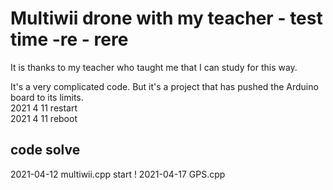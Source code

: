 # Multiwii drone with my teacher  - test time -re - rere

It is thanks to my teacher who taught me that I can study for this way.

It's a very complicated code.  But it's a project that has pushed the Arduino board to its limits.  
2021 4 11 restart  
2021 4 11 reboot  

## code solve

2021-04-12 multiwii.cpp start !
2021-04-17 GPS.cpp